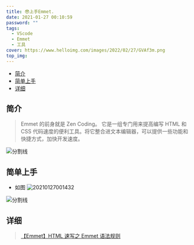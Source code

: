 ```yaml
---
title: 😎上手Emmet.
date: 2021-01-27 00:10:59
password: ""
tags:
  - VScode
  - Emmet
  - 工具
cover: https://www.helloimg.com/images/2022/02/27/GVAf3m.png
top_img:
---
```


<!--
 * @?: *********************************************************************
 * @Author: Weidows
 * @Date: 2021-01-27 00:10:59
 * @LastEditors: Weidows
 * @LastEditTime: 2021-03-21 17:09:14
 * @FilePath: \Weidowsd:\Game\Github\Blog-private\source\_posts\tools\vscode\Emmet.md
 * @Description:
 * @!: *********************************************************************
-->

- [简介](#简介)
- [简单上手](#简单上手)
- [详细](#详细)

## 简介

> Emmet 的前身就是 Zen Coding。 它是一组专门用来提高编写 HTML 和 CSS 代码速度的便利工具。将它整合进文本编辑器，可以提供一些功能和快捷方式，加快开发速度。

<a>![分割线](https://cdn.jsdelivr.net/gh/Weidows/Images/img/divider.png)</a>

## 简单上手

- 如图
  <img src="https://www.helloimg.com/images/2022/02/27/GVSQHM.png" alt="20210127001432" />

<a>![分割线](https://cdn.jsdelivr.net/gh/Weidows/Images/img/divider.png)</a>

## 详细

> [【Emmet】HTML 速写之 Emmet 语法规则](https://blog.csdn.net/qq_33744228/article/details/80910377)

